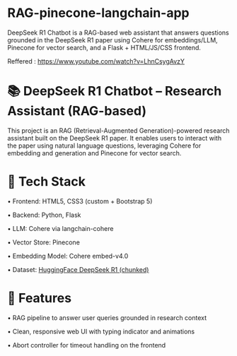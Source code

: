 # RAG-pinecone-langchain-app
DeepSeek R1 Chatbot is a RAG-based web assistant that answers questions grounded in the DeepSeek R1 paper using Cohere for embeddings/LLM, Pinecone for vector search, and a Flask + HTML/JS/CSS frontend.

Reffered : https://www.youtube.com/watch?v=LhnCsygAvzY 

# 📚 DeepSeek R1 Chatbot – Research Assistant (RAG-based)
This project is an RAG (Retrieval-Augmented Generation)-powered research assistant built on the DeepSeek R1 paper. It enables users to interact with the paper using natural language questions, leveraging Cohere for embedding and generation and Pinecone for vector search.

# 🔧 Tech Stack
•	Frontend: HTML5, CSS3 (custom + Bootstrap 5)

•	Backend: Python, Flask

•	LLM: Cohere via langchain-cohere

•	Vector Store: Pinecone

•	Embedding Model: Cohere embed-v4.0

•	Dataset: [HuggingFace DeepSeek R1 (chunked)](https://huggingface.co/datasets/jamescalam/deepseek-r1-paper-chunked)

# 🚀 Features
•	RAG pipeline to answer user queries grounded in research context

•	Clean, responsive web UI with typing indicator and animations

•	Abort controller for timeout handling on the frontend


